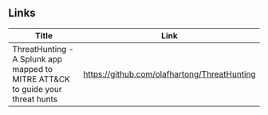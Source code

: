 ## Links

|Title|Link|
|--|--|
|ThreatHunting - A Splunk app mapped to MITRE ATT&CK to guide your threat hunts | https://github.com/olafhartong/ThreatHunting|
